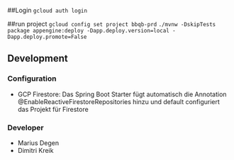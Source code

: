##Login
`gcloud auth login`

##run project
`gcloud config set project bbqb-prd`
`./mvnw -DskipTests package appengine:deploy -Dapp.deploy.version=local -Dapp.deploy.promote=False`

## Development
### Configuration
- GCP Firestore: Das Spring Boot Starter fügt automatisch die Annotation @EnableReactiveFirestoreRepositories hinzu und default configuriert das Projekt für Firestore

### Developer
- Marius Degen
- Dimitri Kreik